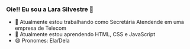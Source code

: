 ### Oie!! Eu sou a Lara Silvestre 👋

- 🔭 Atualmente estou trabalhando como Secretária Atendende em uma empresa de Telecom
- 🌱 Atualmente estou aprendendo HTML, CSS e JavaScript
- 😄 Pronomes: Ela/Dela


